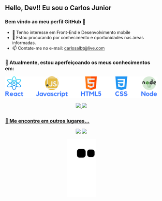 ## Hello, Dev!! Eu sou o Carlos Junior
### Bem vindo ao meu perfil GitHub 👋

- 👀 Tenho interesse em Front-End e Desenvolvimento mobile
- 💞️ Estou procurando por conhecimento e oportunidades nas áreas informadas.
- 📫 Contate-me no e-mail: carlosalbt@live.com

### 🌱 Atualmente, estou aperfeiçoando os meus conhecimentos em:

<p align="center">
 <img src="https://raw.githubusercontent.com/CelsoJunioDev/CelsoJunioDev/8d3cf9527b6ab9336ccb38164cf398a216d1eb71/languages.svg" alt="example badge">
 </p>

<div align="center">
  <a href="https://github.com/carlosalbt">
  <img height="180em" src="https://github-readme-stats.vercel.app/api?username=carlosalbt&show_icons=true&theme=codeSTACKr&include_all_commits=true&count_private=true"/>
  <img height="180em" src="https://github-readme-stats.vercel.app/api/top-langs/?username=carlosalbt&layout=compact&langs_count=7&theme=codeSTACKr"/>
</div>
  
  ##
 
  ### 📢 Me encontre em outros lugares...
 
  <div align="center"> 
  
  <a href="https://instagram.com/rafaballerini](https://www.instagram.com/carloosjunioor_/)" target="_blank"><img src="https://img.shields.io/badge/-Instagram-%23E4405F?style=for-the-badge&logo=instagram&logoColor=white" target="_blank"></a>
  <a href="https://www.linkedin.com/in/carloosjunioor/" target="_blank"><img src="https://img.shields.io/badge/-LinkedIn-%230077B5?style=for-the-badge&logo=linkedin&logoColor=white" target="_blank"></a>
  
  ![Snake animation](https://github.com/rafaballerini/rafaballerini/blob/output/github-contribution-grid-snake.svg)
  
  </div>
